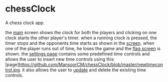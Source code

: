 # chessClock
A chess clock app.

the [main](https://github.com/MansoorCM/chessClock/blob/master/main.jpg) screen shows the clock for both the players and clicking 
on one clock starts the other player's timer.
when a running clock is pressed, the timer stops and the opponents time starts as shown in the [screen](https://github.com/MansoorCM/chessClock/blob/master/play.jpg). 
when one of the player runs out of time, he loses the game and the [flag screen](https://github.com/MansoorCM/chessClock/blob/master/flag.jpg) 
is shown.
the [settings page](https://github.com/MansoorCM/chessClock/blob/master/timecontrol.jpg) contains some predefined time controls and allows the user
to insert new time controls using this [page]https://github.com/MansoorCM/chessClock/blob/master/newtimecontrol.jpg. it also allows the user to 
[update](https://github.com/MansoorCM/chessClock/blob/master/updatetime.jpg) and delete the existing time controls.
